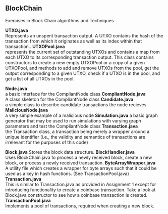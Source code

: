 ## BlockChain
Exercises in Block Chain algorithms and Techniques

**UTXO.java**	
Represents an unspent transaction output. A UTXO contains the hash of the transaction from which it originates as well as its index within that transaction..
**UTXOPool.java**	
represents the current set of outstanding UTXOs and contains a map from each UTXO to its corresponding transaction output. This class contains constructors to create a new empty UTXOPool or a copy of a given UTXOPool, and methods to add and remove UTXOs from the pool, get the output corresponding to a given UTXO, check if a UTXO is in the pool, and get a list of all UTXOs in the pool.

**Node.java**	
a basic interface for the CompliantNode class
**CompliantNode.java**	
A class skeleton for the CompliantNode class
**Candidate.java**	
a simple class to describe candidate transactions the node recieves
**MaliciousNode.java**	
a very simple example of a malicious node
**Simulation.java**
a basic graph generator that may be used to run simulations with varying graph parameters and test the CompliantNode class
**Transaction.java**	
the Transaction class, a transaction being merely a wrapper around a unique identifier (i.e., the validity and semantics of transactions are irrelevant for the purposes of this code)

**Block.java**
Stores the block data structure.
**BlockHandler.java**	
Uses BlockChain.java to process a newly received block, create a new block, or process a newly received transaction.
**ByteArrayWrapper.java**	
A utility file which creates a wrapper for byte arrays such that it could be used as a key in hash functions. (See TransactionPool.java)
**Transaction.java**	
This is similar to Transaction.java as provided in Assignment 1 except for introducing functionality to create a coinbase transaction. Take a look at Block.java constructor to see how a coinbase transaction is created.
**TransactionPool.java**	
Implements a pool of transactions, required when creating a new block.

